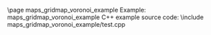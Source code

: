 \page maps_gridmap_voronoi_example Example: maps_gridmap_voronoi_example
C++ example source code:
\include maps_gridmap_voronoi_example/test.cpp

